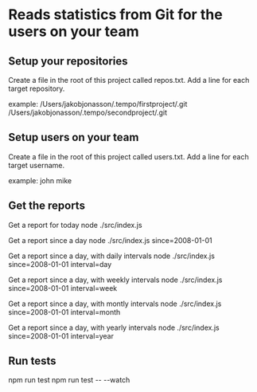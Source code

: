 # Reads statistics from Git for the users on your team

## Setup your repositories

Create a file in the root of this project called repos.txt.
Add a line for each target repository.

example:
/Users/jakobjonasson/.tempo/firstproject/.git
/Users/jakobjonasson/.tempo/secondproject/.git

## Setup users on your team

Create a file in the root of this project called users.txt.
Add a line for each target username.

example:
john
mike

## Get the reports

Get a report for today
node ./src/index.js

Get a report since a day
node ./src/index.js since=2008-01-01

Get a report since a day, with daily intervals
node ./src/index.js since=2008-01-01 interval=day

Get a report since a day, with weekly intervals
node ./src/index.js since=2008-01-01 interval=week

Get a report since a day, with montly intervals
node ./src/index.js since=2008-01-01 interval=month

Get a report since a day, with yearly intervals
node ./src/index.js since=2008-01-01 interval=year

## Run tests

npm run test
npm run test -- --watch